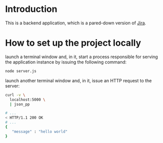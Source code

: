 # Introduction

This is a backend application,
which is a pared-down version of [Jira](
  https://www.atlassian.com/software/jira
).

# How to set up the project locally

launch a terminal window and,
in it, start a process responsible for serving the application instance
by issuing the following command:

```bash
node server.js
```

launch another terminal window and,
in it, issue an HTTP request to the server:

```bash
curl -v \
  localhost:5000 \
  | json_pp

# ...
< HTTP/1.1 200 OK
# ...
{
   "message" : "hello world"
}
```
